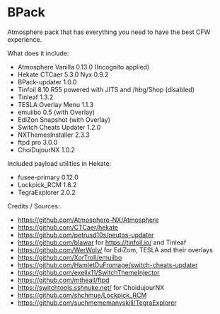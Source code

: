 # BPack

Atmosphere pack that has everything you need to have the best CFW experience.

What does it include:

* Atmosphere Vanilla 0.13.0 (Incognito applied)
* Hekate CTCaer 5.3.0 Nyx 0.9.2
* BPack-updater 1.0.0
* Tinfoil 8.10 R55 powered with JITS and /hbg/Shop (disabled)
* Tinleaf 1.3.2
* TESLA Overlay Menu 1.1.3
* emuiibo 0.5 (with Overlay)
* EdiZon Snapshot (with Overlay)
* Switch Cheats Updater 1.2.0
* NXThemesInstaller 2.3.3
* ftpd pro 3.0.0
* ChoiDujourNX 1.0.2

Included payload utilities in Hekate:

* fusee-primary 0.12.0
* Lockpick_RCM 1.8.2
* TegraExplorer 2.0.2

Credits / Sources:
* https://github.com/Atmosphere-NX/Atmosphere
* https://github.com/CTCaer/hekate
* https://github.com/petrusd10s/neutos-updater
* https://github.com/blawar for https://tinfoil.io/ and Tinleaf
* https://github.com/WerWolv/ for EdiZom, TESLA and their overlays
* https://github.com/XorTroll/emuiibo
* https://github.com/HamletDuFromage/switch-cheats-updater
* https://github.com/exelix11/SwitchThemeInjector
* https://github.com/mtheall/ftpd
* https://switchtools.sshnuke.net/ for ChoidujourNX
* https://github.com/shchmue/Lockpick_RCM
* https://github.com/suchmememanyskill/TegraExplorer
